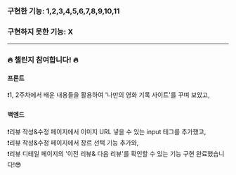 ### 구현한 기능: 1,2,3,4,5,6,7,8,9,10,11

### 구현하지 못한 기능: X

<hr>

### 🔥 챌린지 참여합니다! 🔥
#### 프론트
❗1, 2주차에서 배운 내용들을 활용하여 '나만의 영화 기록 사이트'를 꾸며 보았고,
#### 백엔드 
❗리뷰 작성&수정 페이지에서 이미지 URL 넣을 수 있는 input 테그를 추가했고, </br>
❗리뷰 작성&수정 페이지에서 장르 선택 기능 추가와, </br>
❗리뷰 디테일 페이지의 '이전 리뷰& 다음 리뷰'를 확인할 수 있는 기능 구현 완료했습니다!😎
